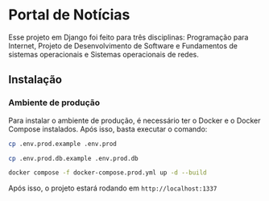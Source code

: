 # Portal de Notícias

Esse projeto em Django foi feito para três disciplinas: Programação para Internet, Projeto de Desenvolvimento de Software e Fundamentos de sistemas operacionais e Sistemas operacionais de redes.

## Instalação

### Ambiente de produção

Para instalar o ambiente de produção, é necessário ter o Docker e o Docker Compose instalados. Após isso, basta executar o comando:

```bash
cp .env.prod.example .env.prod
```

```bash
cp .env.prod.db.example .env.prod.db
```

```bash
docker compose -f docker-compose.prod.yml up -d --build
```

Após isso, o projeto estará rodando em `http://localhost:1337`
